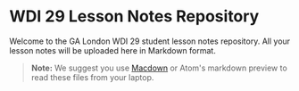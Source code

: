 # WDI 29 Lesson Notes Repository

Welcome to the GA London WDI 29 student lesson notes repository. All your lesson notes will be uploaded here in Markdown format.

>**Note:** We suggest you use [Macdown](https://macdown.uranusjr.com/) or Atom's markdown preview to read these files from your laptop.

